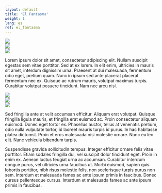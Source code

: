 ```yaml
---
layout: default
title: 'El Fantasma'
weight: 1
lang: es
ref: el_fantasma
---
```


<div class="pure-g gutters" id="galeria">
	<div class="pure-u-1 pure-u-sm-1-3"><a href="//placehold.it/600x900" title="Lorem ipsum dolor sit amet 1" data-description="This is a description 1" data-gallery="#gal1"><img src="//placehold.it/400x600" class="pure-img"></a></div>
	<div class="pure-u-1 pure-u-sm-1-3"><a href="//placehold.it/600x900" title="Lorem ipsum dolor sit amet 2" data-description="This is a description 2" data-gallery="#gal1"><img src="//placehold.it/400x600" class="pure-img"></a></div>
	<div class="pure-u-1 pure-u-sm-1-3"><a href="//placehold.it/600x900" title="Lorem ipsum dolor sit amet 3" data-description="This is a description 4" data-gallery="#gal1"><img src="//placehold.it/400x600" class="pure-img"></a></div>
</div>

Lorem ipsum dolor sit amet, consectetur adipiscing elit. Nullam suscipit egestas sem vitae porttitor. Sed at ex lorem. In elit enim, ultricies in mauris sit amet, interdum dignissim urna. Praesent at dui malesuada, fermentum odio eget, pretium quam. Nunc in ipsum sed ante placerat placerat fermentum nec ex. Quisque ac rutrum mauris, volutpat maximus turpis. Curabitur volutpat posuere tincidunt. Nam nec arcu nisl.  

<div class="pure-g gutters" id="galeria">
	<div class="pure-u-1 pure-u-sm-1-3"><a href="//placehold.it/600x900" title="Lorem ipsum dolor sit amet 4" data-description="This is a description 4" data-gallery="#gal2"><img src="//placehold.it/400x600" class="pure-img"></a></div>
	<div class="pure-u-1 pure-u-sm-1-3"><a href="//placehold.it/600x900" title="Lorem ipsum dolor sit amet 5" data-description="This is a description 5" data-gallery="#gal2"><img src="//placehold.it/400x600" class="pure-img"></a></div>
	<div class="pure-u-1 pure-u-sm-1-3"><a href="//placehold.it/600x900" title="Lorem ipsum dolor sit amet 6" data-description="This is a description 6" data-gallery="#gal2"><img src="//placehold.it/400x600" class="pure-img"></a></div>
</div>

Sed fringilla ante at velit accumsan efficitur. Aliquam erat volutpat. Quisque fringilla ligula mauris, et fringilla erat euismod ac. Proin consectetur aliquam euismod. Donec eget tortor ex. Phasellus auctor, tellus at venenatis pretium, odio nulla vulputate tortor, id laoreet mauris turpis id purus. In hac habitasse platea dictumst. Proin et eros malesuada nisi molestie ornare. Nunc eu leo elit. Nunc vehicula bibendum turpis.  

Suspendisse gravida sollicitudin tempus. Integer efficitur ornare felis vitae porttitor. Etiam sodales fringilla dui, vel suscipit dolor tincidunt eget. Proin in enim ex. Aenean luctus feugiat urna ac accumsan. Curabitur interdum congue purus, vel ultricies urna faucibus ut. Morbi euismod, sapien quis lobortis porttitor, nibh risus molestie felis, non scelerisque turpis purus non sem. Interdum et malesuada fames ac ante ipsum primis in faucibus. Donec cursus pellentesque cursus. Interdum et malesuada fames ac ante ipsum primis in faucibus.
